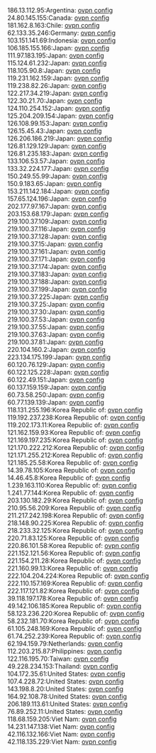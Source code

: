 186.13.112.95:Argentina: [ovpn config](vpn/186_13_112_95.ovpn)  
24.80.145.155:Canada: [ovpn config](vpn/24_80_145_155.ovpn)  
181.162.8.163:Chile: [ovpn config](vpn/181_162_8_163.ovpn)  
62.133.35.246:Germany: [ovpn config](vpn/62_133_35_246.ovpn)  
103.151.141.69:Indonesia: [ovpn config](vpn/103_151_141_69.ovpn)  
106.185.155.166:Japan: [ovpn config](vpn/106_185_155_166.ovpn)  
111.97.183.195:Japan: [ovpn config](vpn/111_97_183_195.ovpn)  
115.124.61.232:Japan: [ovpn config](vpn/115_124_61_232.ovpn)  
118.105.90.8:Japan: [ovpn config](vpn/118_105_90_8.ovpn)  
119.231.162.159:Japan: [ovpn config](vpn/119_231_162_159.ovpn)  
119.238.82.26:Japan: [ovpn config](vpn/119_238_82_26.ovpn)  
122.217.34.219:Japan: [ovpn config](vpn/122_217_34_219.ovpn)  
122.30.21.70:Japan: [ovpn config](vpn/122_30_21_70.ovpn)  
124.110.254.152:Japan: [ovpn config](vpn/124_110_254_152.ovpn)  
125.204.209.154:Japan: [ovpn config](vpn/125_204_209_154.ovpn)  
126.108.99.153:Japan: [ovpn config](vpn/126_108_99_153.ovpn)  
126.15.45.43:Japan: [ovpn config](vpn/126_15_45_43.ovpn)  
126.206.186.219:Japan: [ovpn config](vpn/126_206_186_219.ovpn)  
126.81.129.129:Japan: [ovpn config](vpn/126_81_129_129.ovpn)  
126.81.235.183:Japan: [ovpn config](vpn/126_81_235_183.ovpn)  
133.106.53.57:Japan: [ovpn config](vpn/133_106_53_57.ovpn)  
133.32.224.177:Japan: [ovpn config](vpn/133_32_224_177.ovpn)  
150.249.55.99:Japan: [ovpn config](vpn/150_249_55_99.ovpn)  
150.9.183.65:Japan: [ovpn config](vpn/150_9_183_65.ovpn)  
153.211.142.184:Japan: [ovpn config](vpn/153_211_142_184.ovpn)  
157.65.124.196:Japan: [ovpn config](vpn/157_65_124_196.ovpn)  
202.177.97.167:Japan: [ovpn config](vpn/202_177_97_167.ovpn)  
203.153.68.179:Japan: [ovpn config](vpn/203_153_68_179.ovpn)  
219.100.37.109:Japan: [ovpn config](vpn/219_100_37_109.ovpn)  
219.100.37.116:Japan: [ovpn config](vpn/219_100_37_116.ovpn)  
219.100.37.128:Japan: [ovpn config](vpn/219_100_37_128.ovpn)  
219.100.37.15:Japan: [ovpn config](vpn/219_100_37_15.ovpn)  
219.100.37.161:Japan: [ovpn config](vpn/219_100_37_161.ovpn)  
219.100.37.171:Japan: [ovpn config](vpn/219_100_37_171.ovpn)  
219.100.37.174:Japan: [ovpn config](vpn/219_100_37_174.ovpn)  
219.100.37.183:Japan: [ovpn config](vpn/219_100_37_183.ovpn)  
219.100.37.188:Japan: [ovpn config](vpn/219_100_37_188.ovpn)  
219.100.37.199:Japan: [ovpn config](vpn/219_100_37_199.ovpn)  
219.100.37.225:Japan: [ovpn config](vpn/219_100_37_225.ovpn)  
219.100.37.25:Japan: [ovpn config](vpn/219_100_37_25.ovpn)  
219.100.37.30:Japan: [ovpn config](vpn/219_100_37_30.ovpn)  
219.100.37.53:Japan: [ovpn config](vpn/219_100_37_53.ovpn)  
219.100.37.55:Japan: [ovpn config](vpn/219_100_37_55.ovpn)  
219.100.37.63:Japan: [ovpn config](vpn/219_100_37_63.ovpn)  
219.100.37.81:Japan: [ovpn config](vpn/219_100_37_81.ovpn)  
220.104.160.2:Japan: [ovpn config](vpn/220_104_160_2.ovpn)  
223.134.175.199:Japan: [ovpn config](vpn/223_134_175_199.ovpn)  
60.120.76.129:Japan: [ovpn config](vpn/60_120_76_129.ovpn)  
60.122.125.228:Japan: [ovpn config](vpn/60_122_125_228.ovpn)  
60.122.49.151:Japan: [ovpn config](vpn/60_122_49_151.ovpn)  
60.137.159.159:Japan: [ovpn config](vpn/60_137_159_159.ovpn)  
60.73.58.250:Japan: [ovpn config](vpn/60_73_58_250.ovpn)  
60.77.139.139:Japan: [ovpn config](vpn/60_77_139_139.ovpn)  
118.131.255.196:Korea Republic of: [ovpn config](vpn/118_131_255_196.ovpn)  
119.192.237.238:Korea Republic of: [ovpn config](vpn/119_192_237_238.ovpn)  
119.202.173.11:Korea Republic of: [ovpn config](vpn/119_202_173_11.ovpn)  
121.162.159.93:Korea Republic of: [ovpn config](vpn/121_162_159_93.ovpn)  
121.169.197.235:Korea Republic of: [ovpn config](vpn/121_169_197_235.ovpn)  
121.170.222.212:Korea Republic of: [ovpn config](vpn/121_170_222_212.ovpn)  
121.171.255.212:Korea Republic of: [ovpn config](vpn/121_171_255_212.ovpn)  
121.185.25.58:Korea Republic of: [ovpn config](vpn/121_185_25_58.ovpn)  
14.39.78.105:Korea Republic of: [ovpn config](vpn/14_39_78_105.ovpn)  
14.46.45.8:Korea Republic of: [ovpn config](vpn/14_46_45_8.ovpn)  
1.239.163.110:Korea Republic of: [ovpn config](vpn/1_239_163_110.ovpn)  
1.241.77.144:Korea Republic of: [ovpn config](vpn/1_241_77_144.ovpn)  
203.130.182.29:Korea Republic of: [ovpn config](vpn/203_130_182_29.ovpn)  
210.95.56.209:Korea Republic of: [ovpn config](vpn/210_95_56_209.ovpn)  
211.217.242.198:Korea Republic of: [ovpn config](vpn/211_217_242_198.ovpn)  
218.148.90.225:Korea Republic of: [ovpn config](vpn/218_148_90_225.ovpn)  
218.233.32.125:Korea Republic of: [ovpn config](vpn/218_233_32_125.ovpn)  
220.71.83.125:Korea Republic of: [ovpn config](vpn/220_71_83_125.ovpn)  
220.86.101.58:Korea Republic of: [ovpn config](vpn/220_86_101_58.ovpn)  
221.152.121.56:Korea Republic of: [ovpn config](vpn/221_152_121_56.ovpn)  
221.154.211.28:Korea Republic of: [ovpn config](vpn/221_154_211_28.ovpn)  
221.160.99.13:Korea Republic of: [ovpn config](vpn/221_160_99_13.ovpn)  
222.104.204.224:Korea Republic of: [ovpn config](vpn/222_104_204_224.ovpn)  
222.110.157.169:Korea Republic of: [ovpn config](vpn/222_110_157_169.ovpn)  
222.117.121.82:Korea Republic of: [ovpn config](vpn/222_117_121_82.ovpn)  
39.118.197.178:Korea Republic of: [ovpn config](vpn/39_118_197_178.ovpn)  
49.142.106.185:Korea Republic of: [ovpn config](vpn/49_142_106_185.ovpn)  
58.123.236.220:Korea Republic of: [ovpn config](vpn/58_123_236_220.ovpn)  
58.232.181.70:Korea Republic of: [ovpn config](vpn/58_232_181_70.ovpn)  
61.105.248.169:Korea Republic of: [ovpn config](vpn/61_105_248_169.ovpn)  
61.74.252.239:Korea Republic of: [ovpn config](vpn/61_74_252_239.ovpn)  
62.194.159.79:Netherlands: [ovpn config](vpn/62_194_159_79.ovpn)  
112.203.215.87:Philippines: [ovpn config](vpn/112_203_215_87.ovpn)  
122.116.195.70:Taiwan: [ovpn config](vpn/122_116_195_70.ovpn)  
49.228.234.153:Thailand: [ovpn config](vpn/49_228_234_153.ovpn)  
104.172.35.61:United States: [ovpn config](vpn/104_172_35_61.ovpn)  
107.4.228.72:United States: [ovpn config](vpn/107_4_228_72.ovpn)  
143.198.8.20:United States: [ovpn config](vpn/143_198_8_20.ovpn)  
164.92.108.78:United States: [ovpn config](vpn/164_92_108_78.ovpn)  
206.189.113.61:United States: [ovpn config](vpn/206_189_113_61.ovpn)  
76.89.252.11:United States: [ovpn config](vpn/76_89_252_11.ovpn)  
118.68.159.205:Viet Nam: [ovpn config](vpn/118_68_159_205.ovpn)  
14.231.147.138:Viet Nam: [ovpn config](vpn/14_231_147_138.ovpn)  
42.116.132.166:Viet Nam: [ovpn config](vpn/42_116_132_166.ovpn)  
42.118.135.229:Viet Nam: [ovpn config](vpn/42_118_135_229.ovpn)  

